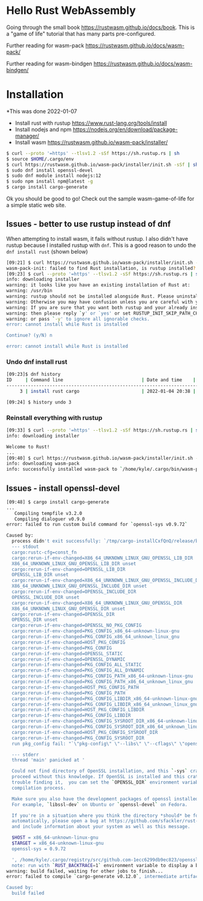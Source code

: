 # Hello Rust WebAssembly

Going through the small book https://rustwasm.github.io/docs/book.
This is a "game of life" tutorial that has many parts pre-configured.

Further reading for wasm-pack https://rustwasm.github.io/docs/wasm-pack/

Further reading for wasm-bindgen https://rustwasm.github.io/docs/wasm-bindgen/

# Installation
*This was done 2022-01-07

- Install rust with rustup https://www.rust-lang.org/tools/install
- Install nodejs and npm https://nodejs.org/en/download/package-manager/
- Install wasm https://rustwasm.github.io/wasm-pack/installer/

``` bash
$ curl --proto '=https' --tlsv1.2 -sSf https://sh.rustup.rs | sh
$ source $HOME/.cargo/env
$ curl https://rustwasm.github.io/wasm-pack/installer/init.sh -sSf | sh
$ sudo dnf install openssl-devel
$ sudo dnf module install nodejs:12
$ sudo npm install npm@latest -g
$ cargo install cargo-generate
```

Ok you should be good to go! Check out the sample wasm-game-of-life for a simple static web site.

## Issues - better to use rustup instead of dnf

When attempting to install wasm, it fails without rustup. I also didn't have rustup because I installed rustup with `dnf`.
This is a good reason to undo the `dnf install rust` (shown below)

``` bash
[09:21] $ curl https://rustwasm.github.io/wasm-pack/installer/init.sh -sSf | sh
wasm-pack-init: failed to find Rust installation, is rustup installed?
[09:23] $ curl --proto '=https' --tlsv1.2 -sSf https://sh.rustup.rs | sh
info: downloading installer
warning: it looks like you have an existing installation of Rust at:
warning: /usr/bin
warning: rustup should not be installed alongside Rust. Please uninstall your existing Rust first.
warning: Otherwise you may have confusion unless you are careful with your PATH
warning: If you are sure that you want both rustup and your already installed Rust
warning: then please reply `y' or `yes' or set RUSTUP_INIT_SKIP_PATH_CHECK to yes
warning: or pass `-y' to ignore all ignorable checks.
error: cannot install while Rust is installed

Continue? (y/N) n

error: cannot install while Rust is installed
```

### Undo dnf install rust

``` bash
[09:23]$ dnf history
ID     | Command line                             | Date and time    | Action(s)      | Altered
-----------------------------------------------------------------------------------------------
     3 | install rust cargo                       | 2022-01-04 20:38 | I, U           |       8

[09:24] $ history undo 3
```

### Reinstall everything with rustup

``` bash
[09:33] $ curl --proto '=https' --tlsv1.2 -sSf https://sh.rustup.rs | sh
info: downloading installer

Welcome to Rust!
...
[09:40] $ curl https://rustwasm.github.io/wasm-pack/installer/init.sh -sSf | sh
info: downloading wasm-pack
info: successfully installed wasm-pack to `/home/kyle/.cargo/bin/wasm-pack`
```

## Issues - install openssl-devel



``` bash
[09:48] $ cargo install cargo-generate
...
   Compiling tempfile v3.2.0
   Compiling dialoguer v0.9.0
error: failed to run custom build command for `openssl-sys v0.9.72`

Caused by:
  process didn't exit successfully: `/tmp/cargo-installCxfQnQ/release/build/openssl-sys-8ffd7cf36cbcaf19/build-script-main` (exit status: 101)
  --- stdout
  cargo:rustc-cfg=const_fn
  cargo:rerun-if-env-changed=X86_64_UNKNOWN_LINUX_GNU_OPENSSL_LIB_DIR
  X86_64_UNKNOWN_LINUX_GNU_OPENSSL_LIB_DIR unset
  cargo:rerun-if-env-changed=OPENSSL_LIB_DIR
  OPENSSL_LIB_DIR unset
  cargo:rerun-if-env-changed=X86_64_UNKNOWN_LINUX_GNU_OPENSSL_INCLUDE_DIR
  X86_64_UNKNOWN_LINUX_GNU_OPENSSL_INCLUDE_DIR unset
  cargo:rerun-if-env-changed=OPENSSL_INCLUDE_DIR
  OPENSSL_INCLUDE_DIR unset
  cargo:rerun-if-env-changed=X86_64_UNKNOWN_LINUX_GNU_OPENSSL_DIR
  X86_64_UNKNOWN_LINUX_GNU_OPENSSL_DIR unset
  cargo:rerun-if-env-changed=OPENSSL_DIR
  OPENSSL_DIR unset
  cargo:rerun-if-env-changed=OPENSSL_NO_PKG_CONFIG
  cargo:rerun-if-env-changed=PKG_CONFIG_x86_64-unknown-linux-gnu
  cargo:rerun-if-env-changed=PKG_CONFIG_x86_64_unknown_linux_gnu
  cargo:rerun-if-env-changed=HOST_PKG_CONFIG
  cargo:rerun-if-env-changed=PKG_CONFIG
  cargo:rerun-if-env-changed=OPENSSL_STATIC
  cargo:rerun-if-env-changed=OPENSSL_DYNAMIC
  cargo:rerun-if-env-changed=PKG_CONFIG_ALL_STATIC
  cargo:rerun-if-env-changed=PKG_CONFIG_ALL_DYNAMIC
  cargo:rerun-if-env-changed=PKG_CONFIG_PATH_x86_64-unknown-linux-gnu
  cargo:rerun-if-env-changed=PKG_CONFIG_PATH_x86_64_unknown_linux_gnu
  cargo:rerun-if-env-changed=HOST_PKG_CONFIG_PATH
  cargo:rerun-if-env-changed=PKG_CONFIG_PATH
  cargo:rerun-if-env-changed=PKG_CONFIG_LIBDIR_x86_64-unknown-linux-gnu
  cargo:rerun-if-env-changed=PKG_CONFIG_LIBDIR_x86_64_unknown_linux_gnu
  cargo:rerun-if-env-changed=HOST_PKG_CONFIG_LIBDIR
  cargo:rerun-if-env-changed=PKG_CONFIG_LIBDIR
  cargo:rerun-if-env-changed=PKG_CONFIG_SYSROOT_DIR_x86_64-unknown-linux-gnu
  cargo:rerun-if-env-changed=PKG_CONFIG_SYSROOT_DIR_x86_64_unknown_linux_gnu
  cargo:rerun-if-env-changed=HOST_PKG_CONFIG_SYSROOT_DIR
  cargo:rerun-if-env-changed=PKG_CONFIG_SYSROOT_DIR
  run pkg_config fail: "`\"pkg-config\" \"--libs\" \"--cflags\" \"openssl\"` did not exit successfully: exit status: 1\nerror: could not find system library 'openssl' required by the 'openssl-sys' crate\n\n--- stderr\nPackage openssl was not found in the pkg-config search path.\nPerhaps you should add the directory containing `openssl.pc'\nto the PKG_CONFIG_PATH environment variable\nPackage 'openssl', required by 'virtual:world', not found\n"

  --- stderr
  thread 'main' panicked at '

  Could not find directory of OpenSSL installation, and this `-sys` crate cannot
  proceed without this knowledge. If OpenSSL is installed and this crate had
  trouble finding it,  you can set the `OPENSSL_DIR` environment variable for the
  compilation process.

  Make sure you also have the development packages of openssl installed.
  For example, `libssl-dev` on Ubuntu or `openssl-devel` on Fedora.

  If you're in a situation where you think the directory *should* be found
  automatically, please open a bug at https://github.com/sfackler/rust-openssl
  and include information about your system as well as this message.

  $HOST = x86_64-unknown-linux-gnu
  $TARGET = x86_64-unknown-linux-gnu
  openssl-sys = 0.9.72

  ', /home/kyle/.cargo/registry/src/github.com-1ecc6299db9ec823/openssl-sys-0.9.72/build/find_normal.rs:180:5
  note: run with `RUST_BACKTRACE=1` environment variable to display a backtrace
warning: build failed, waiting for other jobs to finish...
error: failed to compile `cargo-generate v0.12.0`, intermediate artifacts can be found at `/tmp/cargo-installCxfQnQ`

Caused by:
  build failed
```